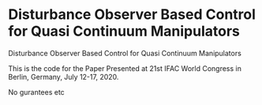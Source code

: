 # Disturbance Observer Based Control for Quasi Continuum Manipulators
Disturbance Observer Based Control for Quasi Continuum Manipulators

This is the code for the Paper Presented at 21st IFAC World Congress in Berlin, Germany, July 12-17, 2020.

No gurantees etc
